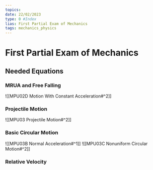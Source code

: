 ```yaml
---
topics: 
date: 22/02/2023
type: 0 #Index
lias: First Partial Exam of Mechanics
tags: mechanics_physics
---
```

# First Partial Exam of Mechanics

## Needed Equations

### MRUA and Free Falling
![[MPU02D Motion With Constant Acceleration#^2]]

### Projectile Motion
![[MPU03 Projectile Motion#^2]]

### Basic Circular Motion
![[MPU03B Normal Acceleration#^1]]
![[MPU03C Nonuniform Circular Motion#^2]]

### Relative Velocity

